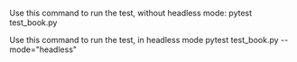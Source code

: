 Use this command to run the test, without headless mode:
pytest test_book.py

Use this command to run the test, in headless mode
pytest test_book.py --mode="headless"

